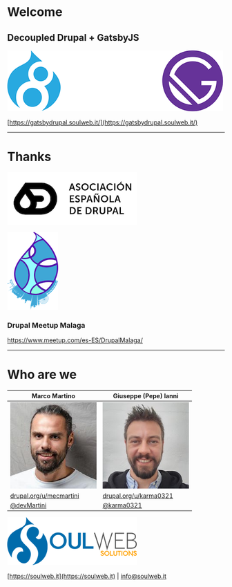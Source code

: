 # Welcome
## Decoupled Drupal + GatsbyJS
![Drupal + GatsbyJS](./drupal-gatsby-u.png)

[https://gatsbydrupal.soulweb.it/](https://gatsbydrupal.soulweb.it/)


---

# Thanks

![AED logo](./aed_logo.jpg)

![Logo Drupal Meetup Malaga](./drupal-meetup-malaga-logo.png)
### Drupal Meetup Malaga  
https://www.meetup.com/es-ES/DrupalMalaga/

---

# Who are we
|  Marco Martino |  Giuseppe (Pepe) Iannì |
| ----- | ----- |
|![Marco Martino](./marco.jpg) | ![Giuseppe Iannì](./pepe.jpeg)|
| <a href="https://drupal.org/u/mecmartini" target="_blank">drupal.org/u/mecmartini</a> | <a href="https://drupal.org/u/karma0321" target="_blank">drupal.org/u/karma0321</a> |
| <a href="https://twitter.com/devMartini" target="_blank">@devMartini</a> | <a href="https://twitter.com/karma0321" target="_blank">@karma0321</a> |
<a href="https://soulweb.it" target="_blank">![Soulweb Solutions Logo](./soulweb-logo-horiz.png)</a>

[https://soulweb.it](https://soulweb.it) | [info@soulweb.it](mailto:info@soulweb.it)
